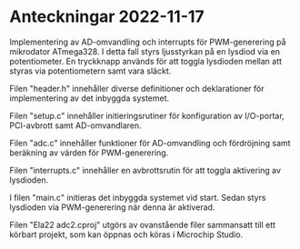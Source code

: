 # Anteckningar 2022-11-17
Implementering av AD-omvandling och interrupts för PWM-generering på mikrodator ATmega328.
I detta fall styrs ljusstyrkan på en lysdiod via en potentiometer. 
En tryckknapp används för att toggla lysdioden mellan att styras via potentiometern samt vara släckt.

Filen "header.h" innehåller diverse definitioner och deklarationer för implementering av det inbyggda systemet.

Filen "setup.c" innehåller initieringsrutiner för konfiguration av I/O-portar, PCI-avbrott samt AD-omvandlaren.

Filen "adc.c" innehåller funktioner för AD-omvandling och fördröjning samt beräkning av värden för PWM-generering.

Filen "interrupts.c" innehåller en avbrottsrutin för att toggla aktivering av lysdioden.

I filen "main.c" initieras det inbyggda systemet vid start. 
Sedan styrs lysdioden via PWM-generering när denna är aktiverad.

Filen "Ela22 adc2.cproj" utgörs av ovanstående filer sammansatt till ett körbart projekt, som kan öppnas
och köras i Microchip Studio.